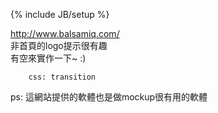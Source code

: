 ﻿---
layout: post
category : lessons
tags : [tech-post, collection]
---
{% include JB/setup %}

<http://www.balsamiq.com/>  
非首頁的logo提示很有趣  
有空來實作一下~ :)

        css: transition

ps: 這網站提供的軟體也是做mockup很有用的軟體